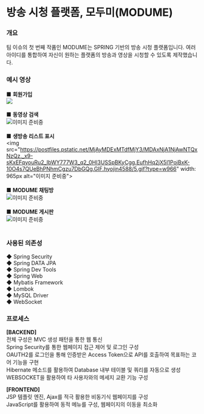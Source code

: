 # 방송 시청 플랫폼, 모두미(MODUME)
### 개요
팀 이슈의 첫 번째 작품인 MODUME는 SPRING 기반의 방송 시청 플랫폼입니다. 여러 아이디를 통합하여 자신이 원하는 플랫폼의 방송과 영상을 시청할 수 있도록 제작했습니다.

### 예시 영상
■ <b>회원가입</b> </br>
<img src="https://postfiles.pstatic.net/MjAyMDExMTdfOTMg/MDAxNjA1NTk2NjEwOTI2.ZN6HzN2XSTfKXuQ_zqmP_mrVeTXXsZpDYLy0l_6e3uog.mBWJnIZOahfM0FestWpNbHPd5IJTQNoL_rbGPxtUL9kg.GIF.hyojin4588/1.gif?type=w966"> </br>
</br>
■ <b>동영상 검색</b> </br>
<img src="https://postfiles.pstatic.net/MjAyMDExMTdfMjk3/MDAxNjA1NTk2NjE1MDc2.WqudnTYFel1UjiJ-j-N92CJqe7vwosXWrAdojP5ybYEg.BZYezIKfS1Tw5w7w9eFOdqkC6ZzXIxjRsYNEu3umSSMg.GIF.hyojin4588/2.gif?type=w966" alt="이미지 준비중"> </br>
</br>
■ <b>생방송 리스트 표시</b> </br>
<img src="https://postfiles.pstatic.net/MjAyMDExMTdfMjY3/MDAxNjA1NjAwNTQxNzQz._x9-sKxEFqyouRu2_IbWY777W3_q2_0HI3USSpBKyCgg.EufhHq2jX5I1PojBxK-10O4s7QUeBhPNhmCgzu7DbGQg.GIF.hyojin4588/5.gif?type=w966" width: 965px alt="이미지 준비중"> </br>
</br>
■ <b>MODUME 채팅방</b> </br>
<img src="https://postfiles.pstatic.net/MjAyMDExMTdfMjM4/MDAxNjA1NTk5Mzk3MjU4.DmE4eO4mQXp8h2Kocmou9ZEN7tC1wHHX84K4_Ml_4WUg.7Zbhi8QnnSzUxs39uo_CZsgr6TQng96vduHLX1fvEv0g.GIF.hyojin4588/3.gif?type=w966" alt="이미지 준비중"> </br>
</br>
■ <b>MODUME 게시판</b> </br>
<img src="https://postfiles.pstatic.net/MjAyMDExMTdfMTM5/MDAxNjA1NTk5NzI0OTYw.rC1wBIrX3zorHVpHZ972MSOd0cVhLBCd8wS91n7yEmMg.ZyhU1zqWk9_ErNq7I7B4ldZtvdAWgsjWTK1_TKglffkg.GIF.hyojin4588/3.gif?type=w966" alt="이미지 준비중"> </br>
</br>

### 사용된 의존성
◆ Spring Security</br>
◆ Spring DATA JPA</br>
◆ Spring Dev Tools</br>
◆ Spring Web</br>
◆ Mybatis Framework</br>
◆ Lombok</br>
◆ MySQL Driver</br>
◆ WebSocket</br>

### 프로세스
<b>[BACKEND]</b> </br>
전체 구성은 MVC 생성 패턴을 통한 웹 통신 </br>
Spring Security를 통한 웹페이지 접근 제어 및 로그인 구성 </br>
OAUTH2를 로그인을 통해 인증받은 Access Token으로 API를 호출하여 목표하는 코어 기능을 구현 </br>
Hibernate 메소드를 활용하여 Database 내부 테이블 및 쿼리를 자동으로 생성 </br>
WEBSOCKET을 활용하여 타 사용자와의 메세지 교환 기능 구성 </br>

<b>[FRONTEND]</b> </br>
JSP 템플릿 엔진, Ajax를 적극 활용한 비동기식 웹페이지를 구성 </br>
JavaScript를 활용하여 동적 메뉴를 구성, 웹페이지의 이동을 최소화 </br>
